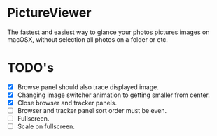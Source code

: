 # PictureViewer
The fastest and easiest way to glance your photos pictures images on macOSX, without selection all photos on a folder or etc.

# TODO's
- [x] Browse panel should also trace displayed image.
- [x] Changing image switcher animation to getting smaller from center.
- [x] Close browser and tracker panels.
- [ ] Browser and tracker panel sort order must be even.
- [ ] Fullscreen.
- [ ] Scale on fullscreen.
